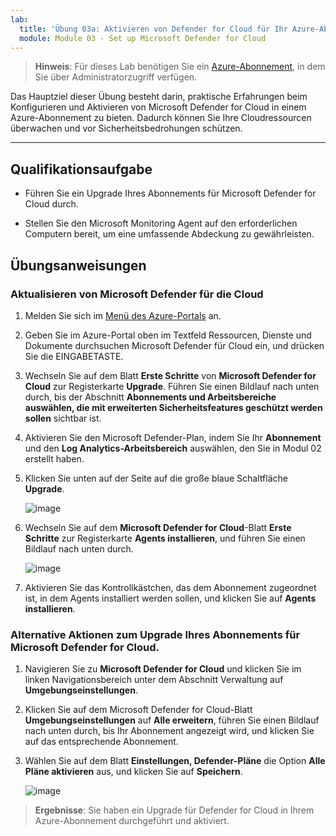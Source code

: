 ```yaml
---
lab:
  title: 'Übung 03a: Aktivieren von Defender for Cloud für Ihr Azure-Abonnement'
  module: Module 03 - Set up Microsoft Defender for Cloud
---
```



>**Hinweis**: Für dieses Lab benötigen Sie ein [Azure-Abonnement](https://azure.microsoft.com/en-us/free/?azure-portal=true), in dem Sie über Administratorzugriff verfügen. 


Das Hauptziel dieser Übung besteht darin, praktische Erfahrungen beim Konfigurieren und Aktivieren von Microsoft Defender for Cloud in einem Azure-Abonnement zu bieten. Dadurch können Sie Ihre Cloudressourcen überwachen und vor Sicherheitsbedrohungen schützen. 

---

## Qualifikationsaufgabe

- Führen Sie ein Upgrade Ihres Abonnements für Microsoft Defender for Cloud durch.
  
- Stellen Sie den Microsoft Monitoring Agent auf den erforderlichen Computern bereit, um eine umfassende Abdeckung zu gewährleisten.

## Übungsanweisungen

### Aktualisieren von Microsoft Defender für die Cloud

1. Melden Sie sich im [Menü des Azure-Portals](https://portal.azure.com/) an.

2. Geben Sie im Azure-Portal oben im Textfeld Ressourcen, Dienste und Dokumente durchsuchen Microsoft Defender für Cloud ein, und drücken Sie die EINGABETASTE.

3. Wechseln Sie auf dem Blatt **Erste Schritte** von **Microsoft Defender for Cloud** zur Registerkarte **Upgrade**. Führen Sie einen Bildlauf nach unten durch, bis der Abschnitt **Abonnements und Arbeitsbereiche auswählen, die mit erweiterten Sicherheitsfeatures geschützt werden sollen** sichtbar ist.

4. Aktivieren Sie den Microsoft Defender-Plan, indem Sie Ihr **Abonnement** und den **Log Analytics-Arbeitsbereich** auswählen, den Sie in Modul 02 erstellt haben.

5. Klicken Sie unten auf der Seite auf die große blaue Schaltfläche **Upgrade**.
   
    ![image](https://github.com/MicrosoftLearning/Secure-Azure-services-and-workloads-with-Microsoft-Cloud-Security-Benchmark/assets/91347931/256bd584-b04f-4d5b-81a7-c83dd1af3b4f)
   
6. Wechseln Sie auf dem **Microsoft Defender for Cloud**-Blatt **Erste Schritte** zur Registerkarte **Agents installieren**, und führen Sie einen Bildlauf nach unten durch.

    ![image](https://github.com/MicrosoftLearning/Secure-Azure-services-and-workloads-with-Microsoft-Cloud-Security-Benchmark/assets/91347931/8120ec8f-23dc-4636-bc45-b415c7894b8c)

7. Aktivieren Sie das Kontrollkästchen, das dem Abonnement zugeordnet ist, in dem Agents installiert werden sollen, und klicken Sie auf **Agents installieren**.

### Alternative Aktionen zum Upgrade Ihres Abonnements für Microsoft Defender for Cloud.

1. Navigieren Sie zu **Microsoft Defender for Cloud** und klicken Sie im linken Navigationsbereich unter dem Abschnitt Verwaltung auf **Umgebungseinstellungen**.
   
2. Klicken Sie auf dem Microsoft Defender for Cloud-Blatt **Umgebungseinstellungen** auf **Alle erweitern**, führen Sie einen Bildlauf nach unten durch, bis Ihr Abonnement angezeigt wird, und klicken Sie auf das entsprechende Abonnement.

3. Wählen Sie auf dem Blatt **Einstellungen, Defender-Pläne** die Option **Alle Pläne aktivieren** aus, und klicken Sie auf **Speichern**.

   ![image](https://github.com/MicrosoftLearning/Secure-Azure-services-and-workloads-with-Microsoft-Defender-for-Cloud-regulatory-compliance-controls/assets/91347931/4b684851-98ae-4720-a3e3-afa99aab8c43)




   

   
> **Ergebnisse**: Sie haben ein Upgrade für Defender for Cloud in Ihrem Azure-Abonnement durchgeführt und aktiviert.
